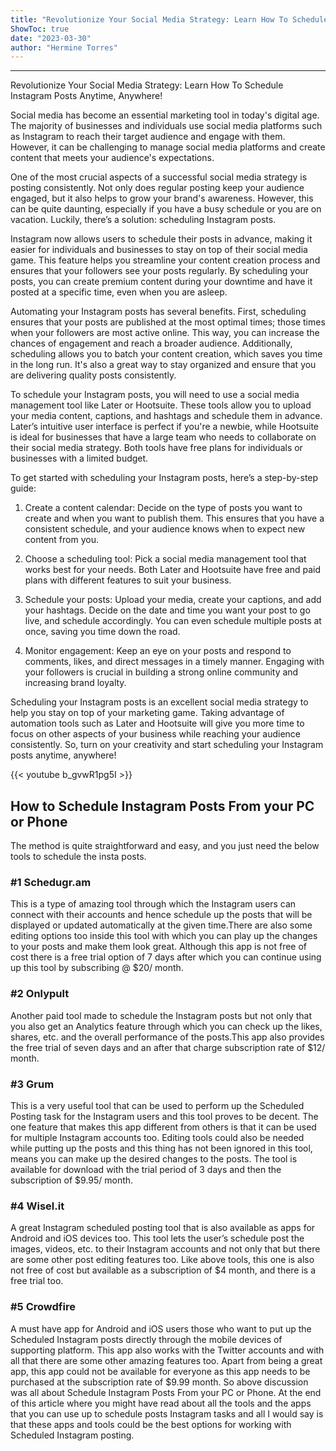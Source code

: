 ```yaml
---
title: "Revolutionize Your Social Media Strategy: Learn How To Schedule Instagram Posts Anytime, Anywhere!"
ShowToc: true 
date: "2023-03-30"
author: "Hermine Torres"
---
```

*****
Revolutionize Your Social Media Strategy: Learn How To Schedule Instagram Posts Anytime, Anywhere!

Social media has become an essential marketing tool in today's digital age. The majority of businesses and individuals use social media platforms such as Instagram to reach their target audience and engage with them. However, it can be challenging to manage social media platforms and create content that meets your audience's expectations. 

One of the most crucial aspects of a successful social media strategy is posting consistently. Not only does regular posting keep your audience engaged, but it also helps to grow your brand's awareness. However, this can be quite daunting, especially if you have a busy schedule or you are on vacation. Luckily, there’s a solution: scheduling Instagram posts. 

Instagram now allows users to schedule their posts in advance, making it easier for individuals and businesses to stay on top of their social media game. This feature helps you streamline your content creation process and ensures that your followers see your posts regularly. By scheduling your posts, you can create premium content during your downtime and have it posted at a specific time, even when you are asleep. 

Automating your Instagram posts has several benefits. First, scheduling ensures that your posts are published at the most optimal times; those times when your followers are most active online. This way, you can increase the chances of engagement and reach a broader audience. Additionally, scheduling allows you to batch your content creation, which saves you time in the long run. It's also a great way to stay organized and ensure that you are delivering quality posts consistently.

To schedule your Instagram posts, you will need to use a social media management tool like Later or Hootsuite. These tools allow you to upload your media content, captions, and hashtags and schedule them in advance. Later’s intuitive user interface is perfect if you're a newbie, while Hootsuite is ideal for businesses that have a large team who needs to collaborate on their social media strategy. Both tools have free plans for individuals or businesses with a limited budget.

To get started with scheduling your Instagram posts, here’s a step-by-step guide:

1. Create a content calendar: Decide on the type of posts you want to create and when you want to publish them. This ensures that you have a consistent schedule, and your audience knows when to expect new content from you.

2. Choose a scheduling tool: Pick a social media management tool that works best for your needs. Both Later and Hootsuite have free and paid plans with different features to suit your business.

3. Schedule your posts: Upload your media, create your captions, and add your hashtags. Decide on the date and time you want your post to go live, and schedule accordingly. You can even schedule multiple posts at once, saving you time down the road.

4. Monitor engagement: Keep an eye on your posts and respond to comments, likes, and direct messages in a timely manner. Engaging with your followers is crucial in building a strong online community and increasing brand loyalty.

Scheduling your Instagram posts is an excellent social media strategy to help you stay on top of your marketing game. Taking advantage of automation tools such as Later and Hootsuite will give you more time to focus on other aspects of your business while reaching your audience consistently. So, turn on your creativity and start scheduling your Instagram posts anytime, anywhere!

{{< youtube b_gvwR1pg5I >}} 



## How to Schedule Instagram Posts From your PC or Phone


The method is quite straightforward and easy, and you just need the below tools to schedule the insta posts.

 
### #1 Schedugr.am


This is a type of amazing tool through which the Instagram users can connect with their accounts and hence schedule up the posts that will be displayed or updated automatically at the given time.There are also some editing options too inside this tool with which you can play up the changes to your posts and make them look great. Although this app is not free of cost there is a free trial option of 7 days after which you can continue using up this tool by subscribing @ $20/ month.

 
### #2 Onlypult


Another paid tool made to schedule the Instagram posts but not only that you also get an Analytics feature through which you can check up the likes, shares, etc. and the overall performance of the posts.This app also provides the free trial of seven days and an after that charge subscription rate of $12/ month.

 
### #3 Grum


This is a very useful tool that can be used to perform up the Scheduled Posting task for the Instagram users and this tool proves to be decent. The one feature that makes this app different from others is that it can be used for multiple Instagram accounts too. Editing tools could also be needed while putting up the posts and this thing has not been ignored in this tool, means you can make up the desired changes to the posts. The tool is available for download with the trial period of 3 days and then the subscription of $9.95/ month.

 
### #4 Wisel.it


A great Instagram scheduled posting tool that is also available as apps for Android and iOS devices too. This tool lets the user’s schedule post the images, videos, etc. to their Instagram accounts and not only that but there are some other post editing features too. Like above tools, this one is also not free of cost but available as a subscription of $4 month, and there is a free trial too.

 
### #5 Crowdfire


A must have app for Android and iOS users those who want to put up the Scheduled Instagram posts directly through the mobile devices of supporting platform. This app also works with the Twitter accounts and with all that there are some other amazing features too. Apart from being a great app, this app could not be available for everyone as this app needs to be purchased at the subscription rate of $9.99 month.
So above discussion was all about Schedule Instagram Posts From your PC or Phone. At the end of this article where you might have read about all the tools and the apps that you can use up to schedule posts Instagram tasks and all I would say is that these apps and tools could be the best options for working with Scheduled Instagram posting.





